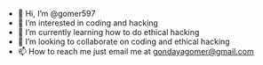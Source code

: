 - 👋 Hi, I’m @gomer597
- 👀 I’m interested in coding and hacking
- 🌱 I’m currently learning how to do ethical hacking
- 💞️ I’m looking to collaborate on coding and ethical hacking
- 📫 How to reach me just email me at gondayagomer@gmail.com

<!---
gomer597/gomer597 is a ✨ special ✨ repository because its `README.md` (this file) appears on your GitHub profile.
You can click the Preview link to take a look at your changes.
--->

